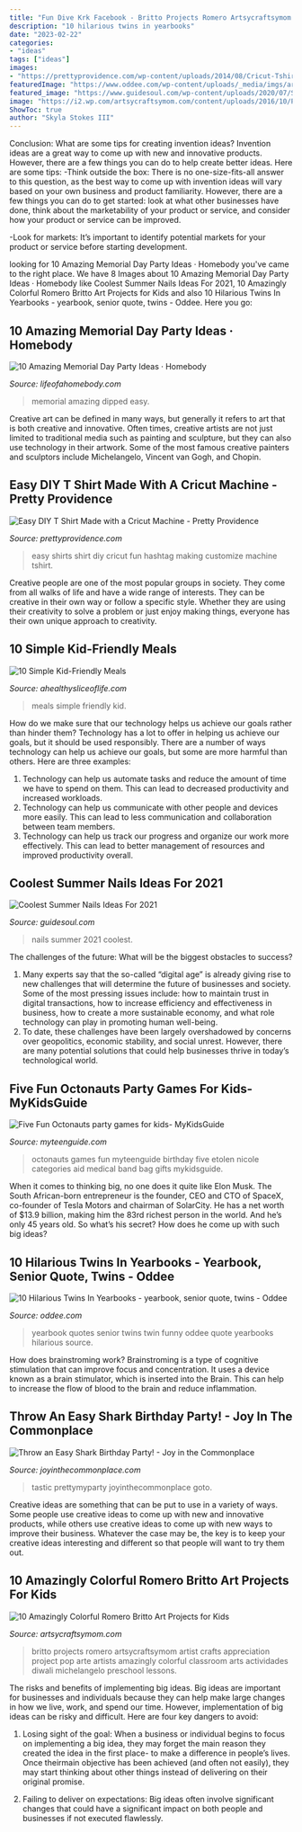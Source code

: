 ```yaml
---
title: "Fun Dive Krk Facebook - Britto Projects Romero Artsycraftsymom Artist Crafts Appreciation Project Pop Arte Artists Amazingly Colorful Classroom Arts Actividades Diwali Michelangelo Preschool Lessons"
description: "10 hilarious twins in yearbooks"
date: "2023-02-22"
categories:
- "ideas"
tags: ["ideas"]
images:
- "https://prettyprovidence.com/wp-content/uploads/2014/08/Cricut-Tshirt-18.jpg"
featuredImage: "https://www.oddee.com/wp-content/uploads/_media/imgs/articles2/a99115_twin-yearbook_4.jpg"
featured_image: "https://www.guidesoul.com/wp-content/uploads/2020/07/Summer-Nails-Ideas-13.jpg"
image: "https://i2.wp.com/artsycraftsymom.com/content/uploads/2016/10/Pin1.jpg?resize=716%2C1016&amp;ssl=1"
ShowToc: true
author: "Skyla Stokes III"
---
```



Conclusion: What are some tips for creating invention ideas?
Invention ideas are a great way to come up with new and innovative products. However, there are a few things you can do to help create better ideas. Here are some tips:
-Think outside the box: There is no one-size-fits-all answer to this question, as the best way to come up with invention ideas will vary based on your own business and product familiarity. However, there are a few things you can do to get started: look at what other businesses have done, think about the marketability of your product or service, and consider how your product or service can be improved.

-Look for markets: It’s important to identify potential markets for your product or service before starting development.

	

		
looking for 10 Amazing Memorial Day Party Ideas · Homebody you've came to the right place. We have 8 Images about 10 Amazing Memorial Day Party Ideas · Homebody like Coolest Summer Nails Ideas For 2021, 10 Amazingly Colorful Romero Britto Art Projects for Kids and also 10 Hilarious Twins In Yearbooks - yearbook, senior quote, twins - Oddee. Here you go:
		
    
## 10 Amazing Memorial Day Party Ideas · Homebody

<img loading=lazy src="https://lifeofahomebody.com/wp-content/uploads/2017/04/18.jpg" onerror="this.onerror=null;this.src='https://tse4.mm.bing.net/th?id=OIP.OiOiBx_hfI6QCC3OpYKuRQHaLH&amp;pid=15.1';" alt="10 Amazing Memorial Day Party Ideas · Homebody">

_Source: lifeofahomebody.com_

>memorial amazing dipped easy. 

	

Creative art can be defined in many ways, but generally it refers to art that is both creative and innovative. Often times, creative artists are not just limited to traditional media such as painting and sculpture, but they can also use technology in their artwork. Some of the most famous creative painters and sculptors include Michelangelo, Vincent van Gogh, and Chopin.

    
## Easy DIY T Shirt Made With A Cricut Machine - Pretty Providence

<img loading=lazy src="https://prettyprovidence.com/wp-content/uploads/2014/08/Cricut-Tshirt-18.jpg" onerror="this.onerror=null;this.src='https://tse3.mm.bing.net/th?id=OIP.syNTxVoGDgzeAFs_f3lo2gHaLH&amp;pid=15.1';" alt="Easy DIY T Shirt Made with a Cricut Machine - Pretty Providence">

_Source: prettyprovidence.com_

>easy shirts shirt diy cricut fun hashtag making customize machine tshirt. 

	

Creative people are one of the most popular groups in society. They come from all walks of life and have a wide range of interests. They can be creative in their own way or follow a specific style. Whether they are using their creativity to solve a problem or just enjoy making things, everyone has their own unique approach to creativity.

    
## 10 Simple Kid-Friendly Meals

<img loading=lazy src="https://www.ahealthysliceoflife.com/wp-content/uploads/2015/10/ten-simple-kid-friendly-meals-512x1024.jpg" onerror="this.onerror=null;this.src='https://tse4.mm.bing.net/th?id=OIP.d0_aV1u8jZxbP_Eiwa5m0gHaO0&amp;pid=15.1';" alt="10 Simple Kid-Friendly Meals">

_Source: ahealthysliceoflife.com_

>meals simple friendly kid. 

	

How do we make sure that our technology helps us achieve our goals rather than hinder them?
Technology has a lot to offer in helping us achieve our goals, but it should be used responsibly. There are a number of ways technology can help us achieve our goals, but some are more harmful than others. Here are three examples: 
1. Technology can help us automate tasks and reduce the amount of time we have to spend on them. This can lead to decreased productivity and increased workloads. 
2. Technology can help us communicate with other people and devices more easily. This can lead to less communication and collaboration between team members. 
3. Technology can help us track our progress and organize our work more effectively. This can lead to better management of resources and improved productivity overall.

    
## Coolest Summer Nails Ideas For 2021

<img loading=lazy src="https://www.guidesoul.com/wp-content/uploads/2020/07/Summer-Nails-Ideas-13.jpg" onerror="this.onerror=null;this.src='https://tse1.mm.bing.net/th?id=OIP.n0-RE7KkMyYsVEbiw9s9JQHaKB&amp;pid=15.1';" alt="Coolest Summer Nails Ideas For 2021">

_Source: guidesoul.com_

>nails summer 2021 coolest. 

	

The challenges of the future: What will be the biggest obstacles to success?
1. Many experts say that the so-called “digital age” is already giving rise to new challenges that will determine the future of businesses and society. Some of the most pressing issues include: how to maintain trust in digital transactions, how to increase efficiency and effectiveness in business, how to create a more sustainable economy, and what role technology can play in promoting human well-being.
2. To date, these challenges have been largely overshadowed by concerns over geopolitics, economic stability, and social unrest. However, there are many potential solutions that could help businesses thrive in today’s technological world.

    
## Five Fun Octonauts Party Games For Kids- MyKidsGuide

<img loading=lazy src="https://www.myteenguide.com/wp-content/uploads/2014/10/Octonauts-party-games-for-kids.jpg" onerror="this.onerror=null;this.src='https://tse1.mm.bing.net/th?id=OIP.Cv_K_YR95Uu7ExEat2s7WQHaJ5&amp;pid=15.1';" alt="Five Fun Octonauts party games for kids- MyKidsGuide">

_Source: myteenguide.com_

>octonauts games fun myteenguide birthday five etolen nicole categories aid medical band bag gifts mykidsguide. 

	

When it comes to thinking big, no one does it quite like Elon Musk. The South African-born entrepreneur is the founder, CEO and CTO of SpaceX, co-founder of Tesla Motors and chairman of SolarCity. He has a net worth of $13.9 billion, making him the 83rd richest person in the world. And he’s only 45 years old. So what’s his secret? How does he come up with such big ideas?

    
## 10 Hilarious Twins In Yearbooks - Yearbook, Senior Quote, Twins - Oddee

<img loading=lazy src="https://www.oddee.com/wp-content/uploads/_media/imgs/articles2/a99115_twin-yearbook_4.jpg" onerror="this.onerror=null;this.src='https://tse1.mm.bing.net/th?id=OIP.qa16VAU6aVPf_KO_-_R3EgHaHO&amp;pid=15.1';" alt="10 Hilarious Twins In Yearbooks - yearbook, senior quote, twins - Oddee">

_Source: oddee.com_

>yearbook quotes senior twins twin funny oddee quote yearbooks hilarious source. 

	

How does brainstroming work?
Brainstroming is a type of cognitive stimulation that can improve focus and concentration. It uses a device known as a brain stimulator, which is inserted into the Brain. This can help to increase the flow of blood to the brain and reduce inflammation.

    
## Throw An Easy Shark Birthday Party! - Joy In The Commonplace

<img loading=lazy src="https://www.joyinthecommonplace.com/wp-content/uploads/2020/05/Shark-Party-side-view.jpg" onerror="this.onerror=null;this.src='https://tse3.mm.bing.net/th?id=OIP.oP6nCDK2vRz4ZfQy0jOiegHaLH&amp;pid=15.1';" alt="Throw an Easy Shark Birthday Party! - Joy in the Commonplace">

_Source: joyinthecommonplace.com_

>tastic prettymyparty joyinthecommonplace goto. 

	

Creative ideas are something that can be put to use in a variety of ways. Some people use creative ideas to come up with new and innovative products, while others use creative ideas to come up with new ways to improve their business. Whatever the case may be, the key is to keep your creative ideas interesting and different so that people will want to try them out.

    
## 10 Amazingly Colorful Romero Britto Art Projects For Kids

<img loading=lazy src="https://i2.wp.com/artsycraftsymom.com/content/uploads/2016/10/Pin1.jpg?resize=716%2C1016&amp;ssl=1" onerror="this.onerror=null;this.src='https://tse1.mm.bing.net/th?id=OIP.xx9JHKr6MRyUkMquLq-VugHaKg&amp;pid=15.1';" alt="10 Amazingly Colorful Romero Britto Art Projects for Kids">

_Source: artsycraftsymom.com_

>britto projects romero artsycraftsymom artist crafts appreciation project pop arte artists amazingly colorful classroom arts actividades diwali michelangelo preschool lessons. 

	

The risks and benefits of implementing big ideas.
Big ideas are important for businesses and individuals because they can help make large changes in how we live, work, and spend our time. However, implementation of big ideas can be risky and difficult. Here are four key dangers to avoid:
1. Losing sight of the goal: When a business or individual begins to focus on implementing a big idea, they may forget the main reason they created the idea in the first place- to make a difference in people’s lives. Once theirmain objective has been achieved (and often not easily), they may start thinking about other things instead of delivering on their original promise.

2. Failing to deliver on expectations: Big ideas often involve significant changes that could have a significant impact on both people and businesses if not executed flawlessly.

